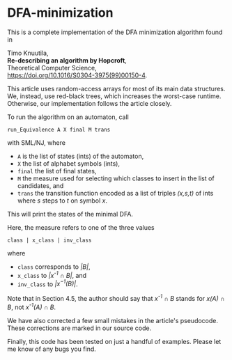 # DFA-minimization

This is a complete implementation of the DFA minimization algorithm found in

Timo Knuutila,  
**Re-describing an algorithm by Hopcroft**,  
Theoretical Computer Science,  
<https://doi.org/10.1016/S0304-3975(99)00150-4>.  

This article uses random-access arrays for most of its main data structures. We, instead, use
red-black trees, which increases the worst-case runtime. Otherwise, our implementation follows
the article closely.

To run the algorithm on an automaton, call

`run_Equivalence A X final M trans`  

with SML/NJ, where

- `A` is the list of states (ints) of the automaton,  
- `X` the list of alphabet symbols (ints),  
- `final` the list of final states,  
- `M` the measure used for selecting which classes to insert in the list of candidates, and  
- `trans` the transition function encoded as a list of triples *(x,s,t)* of ints where *s* steps to
*t* on symbol *x*.  

This will print the states of the minimal DFA.  

Here, the measure refers to one of the three values  

`class | x_class | inv_class`  

where  

- `class` corresponds to *&vert;B&vert;*,  
- `x_class` to *&vert;x<sup>-1</sup> &cap; B&vert;*, and  
- `inv_class` to *&vert;x<sup>&minus;1</sup>(B)&vert;*.  

Note that in Section 4.5, the author should say that *x<sup>-1</sup> &cap; B* stands for
*x(A) &cap; B*, not *x<sup>-1</sup>(A) &cap; B*.  

We have also corrected a few small mistakes in the article's pseudocode. These corrections are
marked in our source code.  

Finally, this code has been tested on just a handful of examples. Please let me know of any bugs
you find.  
